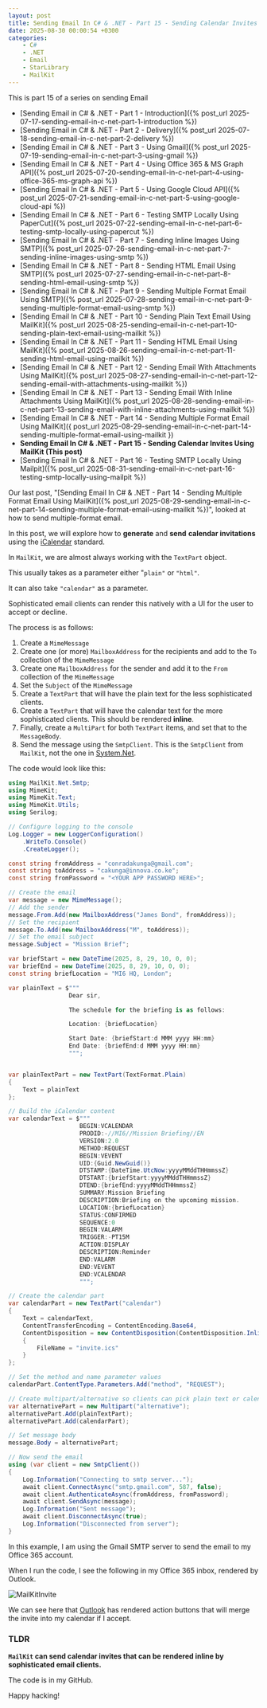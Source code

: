 ```yaml
---
layout: post
title: Sending Email In C# & .NET - Part 15 - Sending Calendar Invites Using MailKit
date: 2025-08-30 00:00:54 +0300
categories:
    - C#
    - .NET
    - Email
    - StarLibrary
    - MailKit
---
```


This is part 15 of a series on sending Email

- [Sending Email in C# & .NET - Part 1 - Introduction]({% post_url 2025-07-17-sending-email-in-c-net-part-1-introduction %})
- [Sending Email in C# & .NET - Part 2 - Delivery]({% post_url 2025-07-18-sending-email-in-c-net-part-2-delivery %})
- [Sending Email in C# & .NET - Part 3 - Using Gmail]({% post_url 2025-07-19-sending-email-in-c-net-part-3-using-gmail %})
- [Sending Email In C# & .NET - Part 4 - Using Office 365 & MS Graph API]({% post_url 2025-07-20-sending-email-in-c-net-part-4-using-office-365-ms-graph-api %})
- [Sending Email In C# & .NET - Part 5 - Using Google Cloud API]({% post_url 2025-07-21-sending-email-in-c-net-part-5-using-google-cloud-api %})
- [Sending Email In C# & .NET - Part 6 - Testing SMTP Locally  Using PaperCut]({% post_url 2025-07-22-sending-email-in-c-net-part-6-testing-smtp-locally-using-papercut %})
- [Sending Email In C# & .NET - Part 7 - Sending Inline Images Using SMTP]({% post_url 2025-07-26-sending-email-in-c-net-part-7-sending-inline-images-using-smtp %})
- [Sending Email In C# & .NET - Part 8 - Sending HTML Email Using SMTP]({% post_url 2025-07-27-sending-email-in-c-net-part-8-sending-html-email-using-smtp %})
- [Sending Email In C# & .NET - Part 9 - Sending Multiple Format Email Using SMTP]({% post_url 2025-07-28-sending-email-in-c-net-part-9-sending-multiple-format-email-using-smtp %})
- [Sending Email In C# & .NET - Part 10 - Sending Plain Text Email Using MailKit]({% post_url 2025-08-25-sending-email-in-c-net-part-10-sending-plain-text-email-using-mailkit %})
- [Sending Email In C# & .NET - Part 11 - Sending HTML Email Using MailKit]({% post_url 2025-08-26-sending-email-in-c-net-part-11-sending-html-email-using-mailkit %})
- [Sending Email In C# & .NET - Part 12 - Sending Email With Attachments Using MailKit]({% post_url 2025-08-27-sending-email-in-c-net-part-12-sending-email-with-attachments-using-mailkit %}) 
- [Sending Email In C# & .NET - Part 13 - Sending Email With Inline Attachments Using MailKit]({% post_url 2025-08-28-sending-email-in-c-net-part-13-sending-email-with-inline-attachments-using-mailkit %})
- [Sending Email In C# & .NET - Part 14 - Sending Multiple Format Email Using MailKit]({ post_url 2025-08-29-sending-email-in-c-net-part-14-sending-multiple-format-email-using-mailkit })
- **Sending Email In C# & .NET - Part 15 - Sending Calendar Invites Using MailKit (This post)**
- [Sending Email In C# & .NET - Part 16 - Testing SMTP Locally Using Mailpit]({% post_url 2025-08-31-sending-email-in-c-net-part-16-testing-smtp-locally-using-mailpit %})

Our last post, "[Sending Email In C# & .NET - Part 14 - Sending Multiple Format Email Using MailKit]({% post_url 2025-08-29-sending-email-in-c-net-part-14-sending-multiple-format-email-using-mailkit %})", looked at how to send multiple-format email.

In this post, we will explore how to **generate** and **send** **calendar invitations** using the [iCalendar](https://datatracker.ietf.org/doc/html/rfc5545) standard.

In `MailKit`, we are almost always working with the `TextPart` object.

This usually takes as a parameter either "`plain"` or `"html"`.

It can also take  `"calendar"` as a parameter.

Sophisticated email clients can render this natively with a UI for the user to accept or decline.

The process is as follows:

1. Create a `MimeMessage`
2. Create one (or more) `MailboxAddress` for the recipients and add to the `To` collection of the `MimeMessage`
3. Create one `MailboxAddress` for the sender and add it to the `From` collection of the `MimeMessage`
4. Set  the `Subject` of the `MimeMessage`
5. Create a `TextPart` that will have the plain text for the less sophisticated clients.
6. Create a `TextPart` that will have the calendar text for the more sophisticated clients. This should be rendered **inline**.
7. Finally, create a `MultiPart` for both `TextPart` items, and set that to the `MessageBody`.
8. Send the message using the `SmtpClient`. This is the `SmtpClient` from `MailKit`, not the one in [System.Net](https://learn.microsoft.com/en-us/dotnet/api/system.net.mail.smtpclient?view=net-9.0).

The code would look like this:

```c#
using MailKit.Net.Smtp;
using MimeKit;
using MimeKit.Text;
using MimeKit.Utils;
using Serilog;

// Configure logging to the console
Log.Logger = new LoggerConfiguration()
    .WriteTo.Console()
    .CreateLogger();

const string fromAddress = "conradakunga@gmail.com";
const string toAddress = "cakunga@innova.co.ke";
const string fromPassword = "<YOUR APP PASSWORD HERE>";

// Create the email
var message = new MimeMessage();
// Add the sender
message.From.Add(new MailboxAddress("James Bond", fromAddress));
// Set the recipient
message.To.Add(new MailboxAddress("M", toAddress));
// Set the email subject
message.Subject = "Mission Brief";

var briefStart = new DateTime(2025, 8, 29, 10, 0, 0);
var briefEnd = new DateTime(2025, 8, 29, 10, 0, 0);
const string briefLocation = "MI6 HQ, London";

var plainText = $"""
                 Dear sir,

                 The schedule for the briefing is as follows:

                 Location: {briefLocation}

                 Start Date: {briefStart:d MMM yyyy HH:mm}
                 End Date: {briefEnd:d MMM yyyy HH:mm}
                 """;


var plainTextPart = new TextPart(TextFormat.Plain)
{
    Text = plainText
};

// Build the iCalendar content
var calendarText = $"""
                    BEGIN:VCALENDAR
                    PRODID:-//MI6//Mission Briefing//EN
                    VERSION:2.0
                    METHOD:REQUEST
                    BEGIN:VEVENT
                    UID:{Guid.NewGuid()}
                    DTSTAMP:{DateTime.UtcNow:yyyyMMddTHHmmssZ}
                    DTSTART:{briefStart:yyyyMMddTHHmmssZ}
                    DTEND:{briefEnd:yyyyMMddTHHmmssZ}
                    SUMMARY:Mission Briefing
                    DESCRIPTION:Briefing on the upcoming mission.
                    LOCATION:{briefLocation}
                    STATUS:CONFIRMED
                    SEQUENCE:0
                    BEGIN:VALARM
                    TRIGGER:-PT15M
                    ACTION:DISPLAY
                    DESCRIPTION:Reminder
                    END:VALARM
                    END:VEVENT
                    END:VCALENDAR
                    """;

// Create the calendar part
var calendarPart = new TextPart("calendar")
{
    Text = calendarText,
    ContentTransferEncoding = ContentEncoding.Base64,
    ContentDisposition = new ContentDisposition(ContentDisposition.Inline)
    {
        FileName = "invite.ics"
    }
};

// Set the method and name parameter values
calendarPart.ContentType.Parameters.Add("method", "REQUEST");

// Create multipart/alternative so clients can pick plain text or calendar
var alternativePart = new Multipart("alternative");
alternativePart.Add(plainTextPart);
alternativePart.Add(calendarPart);

// Set message body
message.Body = alternativePart;

// Now send the email
using (var client = new SmtpClient())
{
    Log.Information("Connecting to smtp server...");
    await client.ConnectAsync("smtp.gmail.com", 587, false);
    await client.AuthenticateAsync(fromAddress, fromPassword);
    await client.SendAsync(message);
    Log.Information("Sent message");
    await client.DisconnectAsync(true);
    Log.Information("Disconnected from server");
}
```

In this example, I am using the Gmail SMTP server to send the email to my Office 365 account.

When I run the code, I see the following in my Office 365 inbox, rendered by Outlook.

![MailKitInvite](../images/2025/08/MailKitInvite.png)

We can see here that [Outlook](https://www.microsoft.com/en-us/microsoft-365/outlook/outlook-for-windows) has rendered action buttons that will merge the invite into my calendar if I accept.

### TLDR

**`MailKit` can send calendar invites that can be rendered inline by sophisticated email clients.**

The code is in my GitHub.

Happy hacking!
